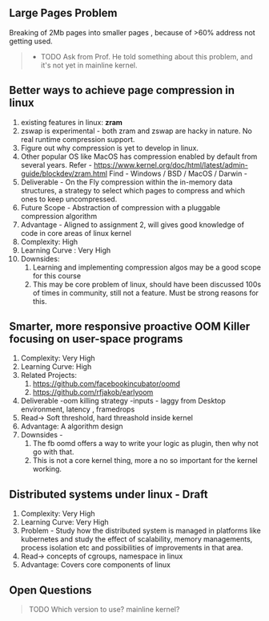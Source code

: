 ## Large Pages Problem
Breaking of 2Mb pages into smaller pages , because of >60% address not getting used.
> - TODO Ask from Prof. He told something about this problem, and it's not yet in mainline kernel.

## Better ways to achieve page compression in linux 
1. existing features in linux: **zram**
2. zswap is experimental - both zram and zswap are hacky in nature. No real runtime compression support.
3. Figure out why compression is yet to develop in linux.
4. Other popular OS like MacOS has compression enabled by default from several years.
   Refer - https://www.kernel.org/doc/html/latest/admin-guide/blockdev/zram.html
   Find - Windows / BSD / MacOS / Darwin -
5. Deliverable - On the Fly compression within the in-memory data structures, a strategy to select which pages to compress and
   which ones to keep uncompressed.
6. Future Scope - Abstraction of compression with a pluggable compression algorithm
7. Advantage - Aligned to assignment 2, will gives good knowledge of code in core areas of linux kernel
8. Complexity: High
9. Learning Curve : Very High 
10. Downsides:
    1. Learning and implementing compression algos may be a good scope for this course
    2. This may be  core problem of linux, should have been discussed 100s of times in community, still not a feature. Must 
        be strong reasons for this.
    
## Smarter, more responsive proactive OOM Killer focusing on user-space programs
1. Complexity: Very High
2. Learning Curve: High
3. Related Projects:
    1. https://github.com/facebookincubator/oomd
    2. https://github.com/rfjakob/earlyoom     
4. Deliverable -oom killing strategy -inputs - laggy from Desktop environment, latency , framedrops 
5. Read-> Soft threshold, hard threashold inside kernel
6. Advantage: A algorithm design 
7. Downsides - 
   1. The fb oomd offers a way to write your logic as plugin, then why not go with that.
   2. This is not a core kernel thing, more a no so important for the kernel working. 


## Distributed systems under linux - Draft
1. Complexity: Very High
2. Learning Curve: Very High
3. Problem - Study how the distributed system is managed in platforms like kubernetes and study the effect of scalability, memory managements, process isolation etc and possibilities of improvements in that area.
4. Read-> concepts of cgroups, namespace in linux
5. Advantage: Covers core components of linux


## Open Questions
> TODO Which version to use? mainline kernel? 


